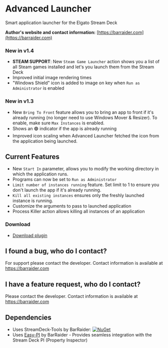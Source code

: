 # Advanced Launcher
 Smart application launcher for the Elgato Stream Deck

**Author's website and contact information:** [https://barraider.com](https://barraider.com)

### New in v1.4
- **STEAM SUPPORT**: New `Steam Game Launcher` action shows you a list of all Steam games installed and let's you launch them from the Stream Deck
- Improved initial image rendering times
- "Windows Shield" icon is added to image on key when `Run as Administrator` is enabled

### New in v1.3
- New `Bring To Front` feature allows you to bring an app to front if it's already running (no longer need to use Windows Mover & Resizer). To enable, make sure `Max Instances` is enabled.
- Shows an :green_circle:  indicator if the app is already running
- Improved icon scaling when Advanced Launcher fetched the icon from the application being launched.

## Current Features
- New `Start In` parameter, allows you to modify the working directory in which the application runs. 
- Programs can now be set to `Run as Administrator`
- `Limit number of instances running` feature. Set limit to 1 to ensure you don't launch the app if it's already running.
- `Kill all existing instances` ensures only the freshly launched instance is running.
- Customize the arguments to pass to launched application
- Process Killer action allows killing all instances of an application

### Download

* [Download plugin](https://github.com/BarRaider/streamdeck-advancedlauncher/releases/)

## I found a bug, who do I contact?
For support please contact the developer. Contact information is available at https://barraider.com

## I have a feature request, who do I contact?
Please contact the developer. Contact information is available at https://barraider.com

## Dependencies
* Uses StreamDeck-Tools by BarRaider: [![NuGet](https://img.shields.io/nuget/v/streamdeck-tools.svg?style=flat)](https://www.nuget.org/packages/streamdeck-tools)
* Uses [Easy-PI](https://github.com/BarRaider/streamdeck-easypi) by BarRaider - Provides seamless integration with the Stream Deck PI (Property Inspector) 



